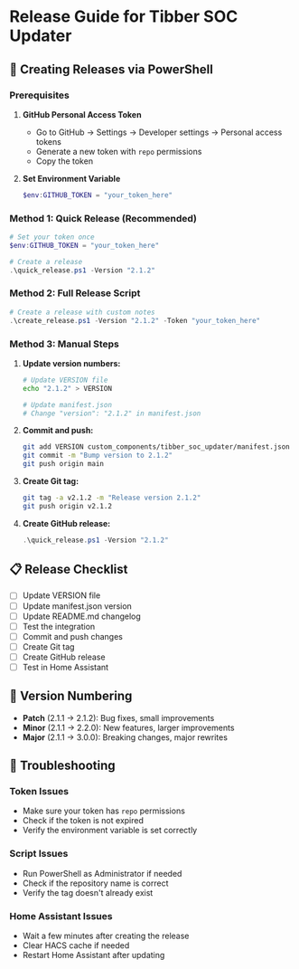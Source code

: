 # Release Guide for Tibber SOC Updater

## 🚀 Creating Releases via PowerShell

### Prerequisites

1. **GitHub Personal Access Token**
   - Go to GitHub → Settings → Developer settings → Personal access tokens
   - Generate a new token with `repo` permissions
   - Copy the token

2. **Set Environment Variable**
   ```powershell
   $env:GITHUB_TOKEN = "your_token_here"
   ```

### Method 1: Quick Release (Recommended)

```powershell
# Set your token once
$env:GITHUB_TOKEN = "your_token_here"

# Create a release
.\quick_release.ps1 -Version "2.1.2"
```

### Method 2: Full Release Script

```powershell
# Create a release with custom notes
.\create_release.ps1 -Version "2.1.2" -Token "your_token_here"
```

### Method 3: Manual Steps

1. **Update version numbers:**
   ```bash
   # Update VERSION file
   echo "2.1.2" > VERSION
   
   # Update manifest.json
   # Change "version": "2.1.2" in manifest.json
   ```

2. **Commit and push:**
   ```bash
   git add VERSION custom_components/tibber_soc_updater/manifest.json
   git commit -m "Bump version to 2.1.2"
   git push origin main
   ```

3. **Create Git tag:**
   ```bash
   git tag -a v2.1.2 -m "Release version 2.1.2"
   git push origin v2.1.2
   ```

4. **Create GitHub release:**
   ```powershell
   .\quick_release.ps1 -Version "2.1.2"
   ```

## 📋 Release Checklist

- [ ] Update VERSION file
- [ ] Update manifest.json version
- [ ] Update README.md changelog
- [ ] Test the integration
- [ ] Commit and push changes
- [ ] Create Git tag
- [ ] Create GitHub release
- [ ] Test in Home Assistant

## 🎯 Version Numbering

- **Patch** (2.1.1 → 2.1.2): Bug fixes, small improvements
- **Minor** (2.1.1 → 2.2.0): New features, larger improvements
- **Major** (2.1.1 → 3.0.0): Breaking changes, major rewrites

## 🔧 Troubleshooting

### Token Issues
- Make sure your token has `repo` permissions
- Check if the token is not expired
- Verify the environment variable is set correctly

### Script Issues
- Run PowerShell as Administrator if needed
- Check if the repository name is correct
- Verify the tag doesn't already exist

### Home Assistant Issues
- Wait a few minutes after creating the release
- Clear HACS cache if needed
- Restart Home Assistant after updating
